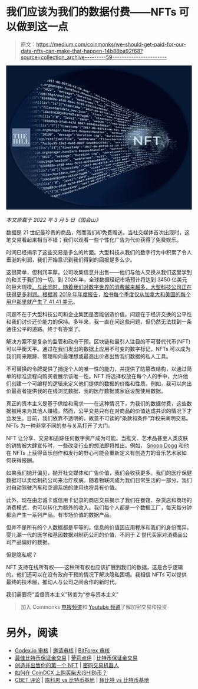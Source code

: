 # 我们应该为我们的数据付费——NFTs 可以做到这一点

> 原文：<https://medium.com/coinmonks/we-should-get-paid-for-our-data-nfts-can-make-that-happen-14b88ba92f68?source=collection_archive---------59----------------------->

![](img/4de181e9205985d82950c048f1f5ec71.png)

*本文原载于 2022 年 3 月 5 日《国会山》*

数据是 21 世纪最珍贵的商品，然而我们却免费赠送。当社交媒体首次出现时，这笔交易看起来相当不错；我们以观看一些个性化广告为代价获得了免费娱乐。

时间已经揭示了这些交易是多么的片面。大型科技从我们的数字行为中积累了令人垂涎的利润，我们开始意识到我们得到的回报是多么少。

这很简单，但利润丰厚。公司收集信息并出售——他们与他人交换从我们这里学到的和关于我们的一切。到 2026 年，全球数据经纪市场预计将达到 3450 亿美元的巨大规模[。与此同时，随着我们对数字世界的消费越来越多，大型科技公司正在获得更多利润。根据其](https://www.prnewswire.com/news-releases/global-big-data-market-to-reach-234-6-billion-by-2026--301322252.html) [2019 年年度报告](http://d18rn0p25nwr6d.cloudfront.net/CIK-0001326801/45290cc0-656d-4a88-a2f3-147c8de86506.pdf)，[脸书每个季度仅从加拿大和美国的每个用户那里就产生了 41.41 美元](https://www.forbes.com/sites/forbestechcouncil/2020/10/30/should-tech-companies-be-paying-us-for-our-data/)。

问题不在于大型科技公司和企业集团是否能创造价值。问题在于经济交换的公平性和我们讨价还价能力的保持。多年来，我一直在问这些问题，但仍然无法找到一条通往公平的道路。终于有答案了。

解决方案不是复杂的监管和政府干预。区块链和最引人注目的不可替代代币(NFT)可以平衡天平。通过在我们发出的数据上应用不可变的数字标记，NFTs 可以成为我们用来跟踪、管理和向最理想或最高出价者出售我们数据的私人工具。

不可替换的令牌提供了捕捉个人的唯一性的能力，并提供了防篡改结构，以通过简单的标准流程向购买者展示该唯一性。NFT 将选择权放在每个人的手中，允许他们创建一个可编程的逻辑来定义他们提供的数据的价格和性质。例如，我可以向出价最高者提供我的在线浏览数据、我的医疗数据或家庭设施使用数据。

真正的资本主义是基于供给和需求——在这种情况下，为我们的数据付费，这些数据被用来为其他人赚钱。然而，公平交易只有在对商品的价值达成共识的情况下才会发生。目前，我们依靠不透明的，故意不可读的“条款和条件”弃权来阐明交易。NFTs 为一种非常不同的参与关系打开了大门。

NFT 让分享、交易和追踪任何数字资产成为可能。当推文、艺术品甚至人类皮肤的销售被大肆宣传时，一些改变行业的想法即将推出。例如， [Snoop Dogg](https://www.coindesk.com/business/2022/02/16/snoop-dogg-plans-to-turn-death-row-records-into-the-first-nft-music-label/) 和他在 NFTs 上获得音乐创作和发行的野心可能会重新定义有创造力的音乐艺术家如何获得报酬。

如果我们抛开偏见，抛开社交媒体和广告价值，我们会收获更多。我们的医疗保健数据可以卖给制药公司来治疗疾病。随着物联网成为我们日常生活的一部分，我们对自动驾驶汽车和空调系统的使用也将具有价值。

此外，现在由忠诚卡或信用卡记录的商店交易揭示了我们在餐馆、杂货店和商场的消费模式，也可以转化为额外的收入。我们每个人都是一个数据工厂，每天每分钟都会产生一系列产品。有市场价值的数据产品。

但并不是所有的个人数据都是平等的。信息的价值因应用程序和我们的身份而异。婴儿潮一代的医学和基因数据对制药公司的价值，不同于 Z 世代买家对消费品公司产品偏好的数据。

但是隐私呢？

NFT 支持在线所有权——这种所有权也应该扩展到我们的数据，这是合乎逻辑的。他们还可以在没有政府干预的情况下解决隐私困境。我相信 NFTs 可以提供最终的技术层，推动人与公司之间合作的新时代。

我们需要将“监督资本主义”转变为“参与资本主义”

> 加入 Coinmonks [电报频道](https://t.me/coincodecap)和 [Youtube 频道](https://www.youtube.com/c/coinmonks/videos)了解加密交易和投资

# 另外，阅读

*   [Godex.io 审核](/coinmonks/godex-io-review-7366086519fb) | [邀请审核](/coinmonks/invity-review-70f3030c0502) | [BitForex 审核](https://coincodecap.com/bitforex-review)
*   [最佳比特币保证金交易](/coinmonks/bitcoin-margin-trading-exchange-bcbfcbf7b8e3) | [萝莉点评](/coinmonks/lolli-review-e6ddc7895ad8) | [比特币保证金交易](https://coincodecap.com/bityard-margin-trading)
*   [创造并出售你的第一个 NFT](https://coincodecap.com/create-nft) | [密码交易机器人](https://coincodecap.com/best-crypto-trading-bots)
*   [如何在 CoinDCX 上购买柴犬(SHIB)币？](https://coincodecap.com/buy-shiba-coindcx)
*   [CBET 评论](https://coincodecap.com/cbet-casino-review) | [库科恩 vs 比特币基地](https://coincodecap.com/kucoin-vs-coinbase) | [拜比特 vs 比特币基地](https://coincodecap.com/bybit-vs-coinbase)